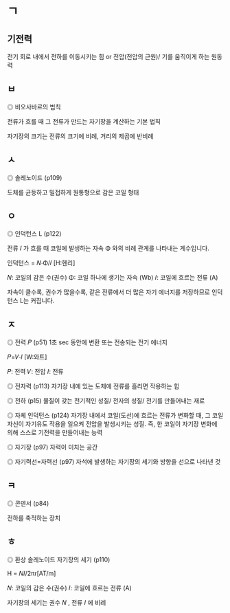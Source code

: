 # ㄱ
## 기전력 

전기 회로 내에서 전하를 이동시키는 힘 or 전압(전압의 근원)/ 기를 움직이게 하는 원동력


## ㅂ
◎ 비오사바르의 법칙

전류가 흐를 때 그 전류가 만드는 자기장을 계산하는 기본 법칙

자기장의 크기는 전류의 크기에 비례, 거리의 제곱에 반비례


## ㅅ
◎ 솔레노이드 (p109)

도체를 균등하고 밀접하게 원통형으로 감은 코일 형태


## ㅇ
◎ 인덕턴스 L (p122)

전류 𝐼 가 흐를 때 코일에 발생하는 자속 Φ 와의 비례 관계를 나타내는 계수입니다.

인덕턴스 = 𝑁⋅Φ/𝐼 [H:헨리]

𝑁: 코일의 감은 수(권수)
Φ: 코일 하나에 생기는 자속 (Wb)
𝐼: 코일에 흐르는 전류 (A)

자속이 클수록, 권수가 많을수록, 
같은 전류에서 더 많은 자기 에너지를 저장하므로 인덕턴스 L는 커집니다.


## ㅈ
◎ 전력 𝑃 (p51)
1초 sec 동안에 변환 또는 전송되는 전기 에너지

𝑃=𝑉⋅𝐼 [W:와트]

𝑃: 전력
𝑉: 전압
𝐼: 전류


◎ 전자력 (p113)
자기장 내에 있는 도체에 전류를 흘리면 작용하는 힘

◎ 전하 (p15)
물질이 갖는 전기적인 성질/ 전자의 성질/ 전기를 만들어내는 재료

◎ 자체 인덕턴스 (p124)
자기장 내에서 코일(도선)에 흐르는 전류가 변화할 때, 그 코일 자신이 자기유도 작용을
일으켜 전압을 발생시키는 성질.
즉, 한 코일이 자기장 변화에 의해 스스로 기전력을 만들어내는 능력

◎ 자기장 (p97)
자력이 미치는 공간

◎ 자기력선=자력선 (p97)
자석에 발생하는 자기장의 세기와 방향을 선으로 나타낸 것


## ㅋ
◎ 콘덴서 (p84)

전하를 축적하는 장치

## ㅎ
◎ 환상 솔레노이드 자기장의 세기 (p110)

H = 𝑁𝐼/2πr[AT/m]

𝑁: 코일의 감은 수(권수)
𝐼: 코일에 흐르는 전류 (A)

자기장의 세기는 권수 𝑁 , 전류 𝐼 에 비례
